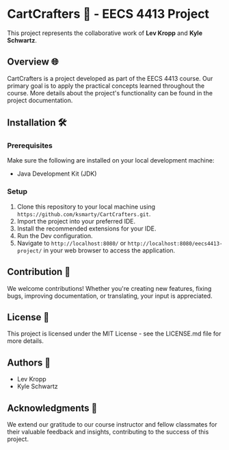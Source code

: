 # CartCrafters 🛒 - EECS 4413 Project

This project represents the collaborative work of **Lev Kropp** and **Kyle Schwartz**.

## Overview 🌐
CartCrafters is a project developed as part of the EECS 4413 course. Our primary goal is to apply the practical concepts learned throughout the course. More details about the project's functionality can be found in the project documentation.

## Installation 🛠️

### Prerequisites
Make sure the following are installed on your local development machine:
- Java Development Kit (JDK)

### Setup
1. Clone this repository to your local machine using `https://github.com/ksmarty/CartCrafters.git`.
2. Import the project into your preferred IDE.
3. Install the recommended extensions for your IDE.
4. Run the Dev configuration.
5. Navigate to `http://localhost:8080/` or `http://localhost:8080/eecs4413-project/` in your web browser to access the application.

## Contribution 🤝
We welcome contributions! Whether you're creating new features, fixing bugs, improving documentation, or translating, your input is appreciated.

## License 📜
This project is licensed under the MIT License - see the LICENSE.md file for more details.

## Authors 👥
- Lev Kropp
- Kyle Schwartz

## Acknowledgments 🙏
We extend our gratitude to our course instructor and fellow classmates for their valuable feedback and insights, contributing to the success of this project.
